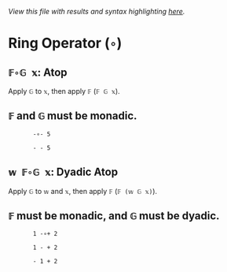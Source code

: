 *View this file with results and syntax highlighting [here](https://mlochbaum.github.io/BQN/help/atop.html).*

# Ring Operator (`∘`)
    
## `𝔽∘𝔾 𝕩`: Atop
    
Apply `𝔾` to `𝕩`, then apply `𝔽` (`𝔽 𝔾 𝕩`).
    
## `𝔽` and `𝔾` must be monadic.
    
           -∘- 5

           - - 5

    
    
## `𝕨 𝔽∘𝔾 𝕩`: Dyadic Atop
    
Apply `𝔾` to `𝕨` and `𝕩`, then apply `𝔽` (`𝔽 (𝕨 𝔾 𝕩)`).
    
## `𝔽` must be monadic, and `𝔾` must be dyadic.
    
           1 -∘+ 2

           1 - + 2

           - 1 + 2

    
